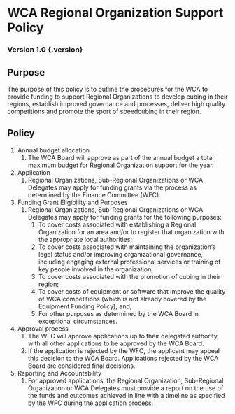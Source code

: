 # WCA Regional Organization Support Policy

### Version 1.0 {.version}

## Purpose
The purpose of this policy is to outline the procedures for the WCA to provide funding to support Regional Organizations to develop cubing in their regions, establish improved governance and processes, deliver high quality competitions and promote the sport of speedcubing in their region. 
## Policy

1. Annual budget allocation
   1. The WCA Board will approve as part of the annual budget a total maximum budget for Regional Organization support for the year.
2. Application
   1. Regional Organizations, Sub-Regional Organizations or WCA Delegates may apply for funding grants via the process as determined by the Finance Committee (WFC).
3. Funding Grant Eligibility and Purposes
   1. Regional Organizations, Sub-Regional Organizations or WCA Delegates may apply for funding grants for the following purposes:
      1. To cover costs associated with establishing a Regional Organization for an area and/or to register that organization with the appropriate local authorities;
      2. To cover costs associated with maintaining the organization’s legal status and/or improving organizational governance, including engaging external professional services or training of key people involved in the organization;
      3. To cover costs associated with the promotion of cubing in their region;
      4. To cover costs of equipment or software that improve the quality of WCA competitions (which is not already covered by the Equipment Funding Policy); and,
      5. For other purposes as determined by the WCA Board in exceptional circumstances.
4. Approval process
   1. The WFC will approve applications up to their delegated authority, with all other applications to be approved by the WCA Board.
   2. If the application is rejected by the WFC, the applicant may appeal this decision to the WCA Board. Applications rejected by the WCA Board are considered final decisions.
5. Reporting and Accountability
   1. For approved applications, the Regional Organization, Sub-Regional Organization or WCA Delegates must provide a report on the use of the funds and outcomes achieved in line with a timeline as specified by the WFC during the application process. 
